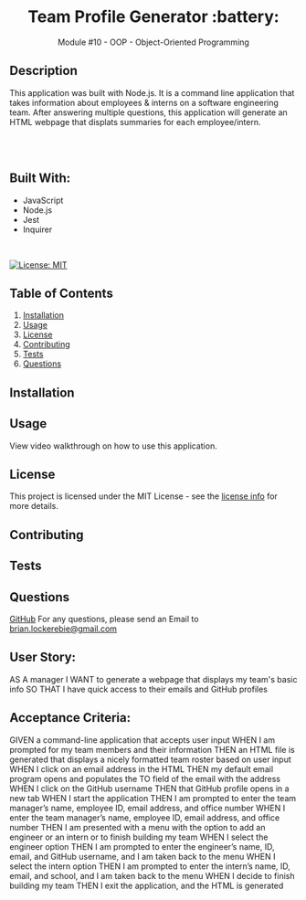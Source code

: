 <h1 align="center">Team Profile Generator :battery: </h1> 
<p align="center">Module #10 - OOP - Object-Oriented Programming</p>


## Description
This application was built with Node.js. It is a command line application that takes information about employees & interns on a software engineering team. After answering multiple questions, this application will generate an HTML webpage that displats summaries for each employee/intern. 
  
  <br/>
  <br/>

## Built With:
  * JavaScript
  * Node.js
  * Jest
  * Inquirer
  <br/>


  [![License: MIT](https://img.shields.io/badge/License-MIT-yellow.svg)](https://opensource.org/licenses/MIT)

  ## Table of Contents
  
  1. [ Installation ](#installation)
  2. [ Usage ](#usage)
  3. [ License ](#license)
  4. [ Contributing ](#contributing)
  5. [ Tests ](#tests)
  6. [ Questions ](#questions)
  

  <a name="installation"></a>
  ## Installation
  

  <a name="usage"></a>

  ## Usage
  View video walkthrough on how to use this application. 

  
  <a name="license"></a>

  ## License
  This project is licensed under the MIT License - see the [license info](https://opensource.org/licenses/MIT) for more details.
  

  <a name="contributing"></a>

  ## Contributing
  

  <a name="tests"></a>

  ## Tests
  

  <a name="questions"></a>
  
  ## Questions

  [GitHub](https://github.com/brianlockerbie)
  For any questions, please send an Email to [brian.lockerebie@gmail.com](mailto:brian.lockerebie@gmail.com)

## User Story:
AS A manager
I WANT to generate a webpage that displays my team's basic info
SO THAT I have quick access to their emails and GitHub profiles

## Acceptance Criteria:
GIVEN a command-line application that accepts user input
WHEN I am prompted for my team members and their information
THEN an HTML file is generated that displays a nicely formatted team roster based on user input
WHEN I click on an email address in the HTML
THEN my default email program opens and populates the TO field of the email with the address
WHEN I click on the GitHub username
THEN that GitHub profile opens in a new tab
WHEN I start the application
THEN I am prompted to enter the team manager’s name, employee ID, email address, and office number
WHEN I enter the team manager’s name, employee ID, email address, and office number
THEN I am presented with a menu with the option to add an engineer or an intern or to finish building my team
WHEN I select the engineer option
THEN I am prompted to enter the engineer’s name, ID, email, and GitHub username, and I am taken back to the menu
WHEN I select the intern option
THEN I am prompted to enter the intern’s name, ID, email, and school, and I am taken back to the menu
WHEN I decide to finish building my team
THEN I exit the application, and the HTML is generated
